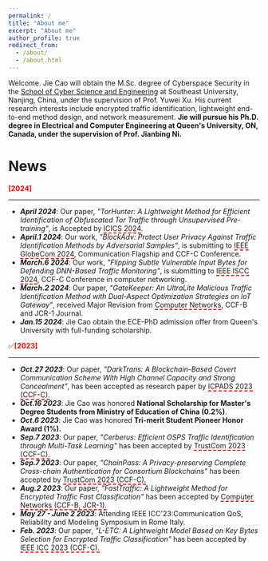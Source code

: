 ```yaml
---
permalink: /
title: "About me"
excerpt: "About me"
author_profile: true
redirect_from: 
  - /about/
  - /about.html
---
```


Welcome. Jie Cao will obtain the M.Sc. degree of Cyberspace Security in the [School of Cyber Science and Engineering](https://cyber.seu.edu.cn/) at Southeast University, Nanjing, China, under the supervision of Prof. Yuwei Xu. His current research interests include encrypted traffic identification, lightweight end-to-end method design, and network measurement. **Jie will pursue his Ph.D. degree in Electrical and Computer Engineering at Queen's University, ON, Canada, under the supervision of Prof. Jianbing Ni.**

# News
**<font color=red>[2024]</font>**

_________________

- ***April 2024***: Our paper, *"TorHunter: A Lightweight Method for Efficient Identification of Obfuscated Tor Traffic through Unsupervised Pre-training"*, is Accepted by <span style="border-bottom: 2px dashed red;">ICICS 2024</span>.
- ***April.1 2024***: Our work, *"BlockAdv: Protect User Privacy Against Traffic Identification Methods by Adversarial Samples"*, is submitting to <span style="border-bottom: 2px dashed red;">IEEE GlobeCom 2024</span>, Communication Flagship and CCF-C Conference.
- ***March.6 2024***: Our work, *"Flipping Subtle Vulnerable Input Bytes for Defending DNN-Based Traffic Monitoring"*, is submitting to <span style="border-bottom: 2px dashed red;">IEEE ISCC 2024</span>, CCF-C Conference in computer networking.
- ***March.2 2024***: Our paper, *"GateKeeper: An UltraLite Malicious Traffic Identification Method with Dual-Aspect Optimization Strategies on IoT Gateway"*, received Major Revision from <span style="border-bottom: 2px dashed red;">Computer Networks</span>, CCF-B and JCR-1 Journal.
- ***Jan.15 2024***: Jie Cao obtain the ECE-PhD admission offer from Queen's University with full-funding scholarship.


✅**<font color=red>[2023]</font>**

_________________

- ***Oct.27 2023***: Our paper, *"DarkTrans: A Blockchain-Based Covert Communication Scheme With High Channel Capacity and Strong Concealment"*, has been accepted as research paper by <span style="border-bottom: 2px dashed red;">ICPADS 2023 (CCF-C).</span>
- ***Oct.16 2023***: Jie Cao was honored **National Scholarship for Master's Degree Students from Ministry of Education of China (0.2%)**.
- ***Oct.6 2023***: Jie Cao was honored **Tri-merit Student Pioneer Honor Award (1%).**
- ***Sep.7 2023***: Our paper, *"Cerberus: Efficient OSPS Traffic Identification through Multi-Task Learning"* has been accepted by <span style="border-bottom: 2px dashed red;">TrustCom 2023 (CCF-C).</span>
- ***Sep.7 2023***: Our paper, *"ChainPass: A Privacy-preserving Complete Cross-chain Authentication for Consortium Blockchains"* has been accepted by <span style="border-bottom: 2px dashed red;">TrustCom 2023 (CCF-C).</span>
- ***Aug.2 2023***: Our paper, *"FastTraffic: A Lightweight Method for Encrypted Traffic Fast Classification"* has been accepted by <span style="border-bottom: 2px dashed red;">Computer Networks (CCF-B, JCR-1).</span>
- ***May 27 - June 2 2023***: Attending IEEE ICC'23:Communication QoS, Reliability and Modeling Symposium in Rome Italy.
- ***Feb. 2023***: Our paper, *"$L$-ETC: A Lightweight Model Based on Key Bytes Selection for Encrypted Traffic Classification"* has been accepted by <span style="border-bottom: 2px dashed red;">IEEE ICC 2023 (CCF-C).</span>
